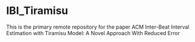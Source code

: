 # IBI_Tiramisu

This is the primary remote repository for the paper ACM Inter-Beat Interval Estimation with Tiramisu Model: A Novel Approach With Reduced Error


